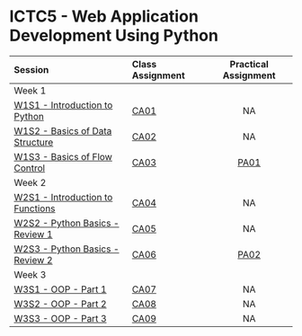# ICTC5 - Web Application Development Using Python 

| Session                                      | Class Assignment                    |  Practical Assignment   |
| :------------------------------------------- | :---------------------------------- | :---------------------: |
| Week 1                                       |
| [W1S1 - Introduction to Python](./W1/S1/)    | [CA01](./W1/S1/CA01.md)             |           NA            |
| [W1S2 - Basics of Data Structure](./W1/S2/)  | [CA02](./W1/S2/CA02.md)             |           NA            |
| [W1S3 - Basics of Flow Control](./W1/S3/)    | [CA03](./W1/S3/CA03.md)             | [PA01](./W1/S3/PA01.md) |
| Week 2                                       |
| [W2S1 - Introduction to Functions](./W2/S1/) | [CA04](./W2/S1/CA04.md)             |           NA            |
| [W2S2 - Python Basics - Review 1](./W2/S2/)  | [CA05](./W2/S2/CA05.md)             |           NA            |
| [W2S3 - Python Basics - Review 2](./W2/S3/)  | [CA06](./W2/S3/CA06-Tic-Tac-Toe.md) | [PA02](./W2/S3/PA02.md) |
| Week 3                                       |
| [W3S1 - OOP - Part 1](./W3/S1/)              | [CA07](./W2/S2/CA00.md)             |           NA            |
| [W3S2 - OOP - Part 2](./W3/S2/)              | [CA08](./W2/S2/CA00.md)             |           NA            |
| [W3S3 - OOP - Part 3](./W3/S3/)              | [CA09](./W2/S2/CA00.md)             |           NA            |

